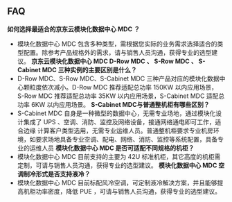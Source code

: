 ## **FAQ**
**如何选择最适合的京东云模块化数据中心 MDC ？**
 - 模块化数据中心 MDC 包含多种类型，需根据您实际的业务需求选择适合的类型配置。除参考产品规格外的需求，请与销售人员沟通，获得专业的选型建议。
**京东云模块化数据中心 MDC D-Row MDC 、 S-Row MDC 、 S-Cabinet MDC 三种实例的主要区别是什么？**
 - D-Row MDC、S-Row MDC、S-Cabinet MDC 三种产品对应的模块化数据中心颗粒度依次减小。D-Row MDC 推荐适配总功率 150KW 以内应用场景，
 S-Row MDC 推荐适配总功率 35KW 以内应用场景，S-Cabinet MDC 适配总功率 6KW 以内应用场景。
**S-Cabinet MDC与普通整机柜有哪些区别？**
 - S-Cabinet MDC 自身是一种微型的数据中心，无需专业场地，通过模块化设计集成了 UPS 、空调、消防、监控及网络设备，接通网络通电即可工作，适合边缘
计算客户类型选用，无需专业运维人员。普通整机柜要求专业机房环境，如要求场地具备专业空调、配电、网络、消防、监控等系统配置，具备专业的运维人员
**模块化数据中心 MDC 是否可适配不同规格的机柜？**
 - 模块化数据中心 MDC 目前支持的主要为 42U 标准机柜，其它高度的机柜需定制，可请与销售人员沟通，获得专业的选型建议。
**模块化数据中心 MDC 空调制冷形式是否支持液冷？**
 - 模块化数据中心 MDC 目前标配风冷空调，可定制液冷解决方案，并且能够提高机柜功率密度，降低 PUE ，可请与销售人员沟通，获得专业的选型建议。
